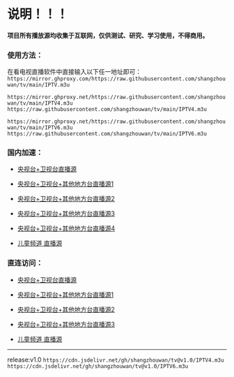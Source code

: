 # 说明！！！
#### 项目所有播放源均收集于互联网，仅供**测试、研究、学习使用**，不得**商用**。

### 使用方法：

  在看电视直播软件中直接输入以下任一地址即可：
  `https://mirror.ghproxy.com/https://raw.githubusercontent.com/shangzhouwan/tv/main/IPTV.m3u`

  `https://mirror.ghproxy.net/https://raw.githubusercontent.com/shangzhouwan/tv/main/IPTV4.m3u
  https://raw.githubusercontent.com/shangzhouwan/tv/main/IPTV4.m3u`


  `https://mirror.ghproxy.net/https://raw.githubusercontent.com/shangzhouwan/tv/main/IPTV6.m3u
  https://raw.githubusercontent.com/shangzhouwan/tv/main/IPTV6.m3u`
  
### 国内加速：


- [央视台+卫视台直播源](https://mirror.ghproxy.com/https://raw.githubusercontent.com/shangzhouwan/tv/main/home.m3u8)

- [央视台+卫视台+其他地方台直播源1](https://mirror.ghproxy.com/https://raw.githubusercontent.com/shangzhouwan/tv/main/home2.m3u8)

- [央视台+卫视台+其他地方台直播源2](https://mirror.ghproxy.com/https://raw.githubusercontent.com/shangzhouwan/tv/main/IPTV.m3u)

- [央视台+卫视台+其他地方台直播源3](https://mirror.ghproxy.com/https://raw.githubusercontent.com/shangzhouwan/tv/main/IPTV4.m3u)

- [央视台+卫视台+其他地方台直播源4](https://mirror.ghproxy.com/https://raw.githubusercontent.com/shangzhouwan/tv/main/IPTV6.m3u)

- [儿童频道 直播源](https://mirror.ghproxy.com/https://raw.githubusercontent.com/shangzhouwan/tv/main/children.m3u)

### 直连访问：

- [央视台+卫视台直播源](https://raw.githubusercontent.com/shangzhouwan/tv/main/home.m3u8)

- [央视台+卫视台+其他地方台直播源1](https://raw.githubusercontent.com/shangzhouwan/tv/main/home2.m3u8)

- [央视台+卫视台+其他地方台直播源2](https://raw.githubusercontent.com/shangzhouwan/tv/main/IPTV4.m3u)

- [央视台+卫视台+其他地方台直播源3](https://raw.githubusercontent.com/shangzhouwan/tv/main/IPTV6.m3u)

- [儿童频道 直播源](https://raw.githubusercontent.com/shangzhouwan/tv/main/children.m3u)

-------------
release:v1.0
`https://cdn.jsdelivr.net/gh/shangzhouwan/tv@v1.0/IPTV4.m3u`
`https://cdn.jsdelivr.net/gh/shangzhouwan/tv@v1.0/IPTV6.m3u`

